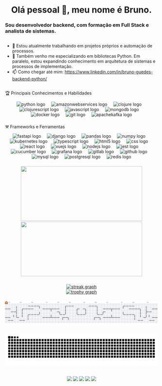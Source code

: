 ###

<h1 align="center">Olá pessoal 👋, meu nome é Bruno.</h1>

###

###  Sou desenvolvedor backend, com formação em Full Stack e analista de sistemas.

<!-- <div align="center">
  <img height="200" src="https://i.imgflip.com/65efzo.gif"  />
</div> -->

##
- 🔭 Estou atualmente trabalhando em projetos próprios e automação de processos.
- 🌱 Também venho me especializando em bibliotecas Python. Em paralelo, estou expandindo conhecimento em arquitetura de sistemas e processos de implementação.
- 📫 Como chegar até mim: https://www.linkedin.com/in/bruno-guedes-backend-python/
##

###

🏆 Principais Conhecimentos e Habilidades

<div align="center">
  <img src="https://skillicons.dev/icons?i=py" height="60" alt="python logo"  />
  <img width="12" />
  <img src="https://skillicons.dev/icons?i=aws" height="60" alt="amazonwebservices logo"  />
  <img width="12" />
  <img src="https://cdn.jsdelivr.net/gh/devicons/devicon/icons/clojure/clojure-original.svg" height="60" alt="clojure logo"  />
  <img width="12" />
  <img src="https://cdn.jsdelivr.net/gh/devicons/devicon/icons/clojurescript/clojurescript-original.svg" height="60" alt="clojurescript logo"  />
  <img width="12" />
  <img src="https://cdn.jsdelivr.net/gh/devicons/devicon/icons/javascript/javascript-original.svg" height="60" alt="javascript logo"  />
  <img width="12" />
  <img src="https://cdn.jsdelivr.net/gh/devicons/devicon/icons/mongodb/mongodb-original.svg" height="60" alt="mongodb logo"  />
  <img width="12" />
  <img src="https://cdn.jsdelivr.net/gh/devicons/devicon/icons/docker/docker-original.svg" height="60" alt="docker logo"  />
  <img width="12" />
  <img src="https://cdn.jsdelivr.net/gh/devicons/devicon/icons/git/git-original.svg" height="60" alt="git logo"  />
  <img width="12" />
  <img src="https://cdn.jsdelivr.net/gh/devicons/devicon/icons/apachekafka/apachekafka-original.svg" height="60" alt="apachekafka logo"  />
</div>

###

###

⚒ Frameworks e Ferramentas

<div align="center">
  <img src="https://cdn.jsdelivr.net/gh/devicons/devicon/icons/fastapi/fastapi-original.svg" height="40" alt="fastapi logo"  />
  <img width="12" />
  <img src="https://cdn.jsdelivr.net/gh/devicons/devicon/icons/django/django-plain.svg" height="40" alt="django logo"  />
  <img width="12" />
  <img src="https://cdn.jsdelivr.net/gh/devicons/devicon/icons/pandas/pandas-original.svg" height="40" alt="pandas logo"  />
  <img width="12" />
  <img src="https://cdn.jsdelivr.net/gh/devicons/devicon/icons/numpy/numpy-original.svg" height="40" alt="numpy logo"  />
  <img width="12" />
  <img src="https://cdn.jsdelivr.net/gh/devicons/devicon/icons/kubernetes/kubernetes-plain.svg" height="40" alt="kubernetes logo"  />
  <img width="12" />
  <img src="https://cdn.jsdelivr.net/gh/devicons/devicon/icons/typescript/typescript-original.svg" height="40" alt="typescript logo"  />
  <img width="12" />
  <img src="https://cdn.jsdelivr.net/gh/devicons/devicon/icons/html5/html5-original.svg" height="40" alt="html5 logo"  />
  <img width="12" />
  <img src="https://cdn.jsdelivr.net/gh/devicons/devicon/icons/css3/css3-original.svg" height="40" alt="css logo"  />
  <img width="12" />
  <img src="https://cdn.jsdelivr.net/gh/devicons/devicon/icons/react/react-original.svg" height="40" alt="react logo"  />
  <img width="12" />
  <img src="https://cdn.jsdelivr.net/gh/devicons/devicon/icons/vuejs/vuejs-original.svg" height="40" alt="vuejs logo"  />
  <img width="12" />
  <img src="https://cdn.jsdelivr.net/gh/devicons/devicon/icons/nodejs/nodejs-original.svg" height="40" alt="nodejs logo"  />
  <img width="12" />
  <img src="https://cdn.jsdelivr.net/gh/devicons/devicon/icons/jest/jest-plain.svg" height="40" alt="jest logo"  />
  <img width="12" />
  <img src="https://cdn.jsdelivr.net/gh/devicons/devicon/icons/cucumber/cucumber-plain.svg" height="40" alt="cucumber logo"  />
  <img width="12" />
  <img src="https://cdn.jsdelivr.net/gh/devicons/devicon/icons/grafana/grafana-original.svg" height="40" alt="grafana logo"  />
  <img width="12" />
  <img src="https://cdn.jsdelivr.net/gh/devicons/devicon/icons/gitlab/gitlab-original.svg" height="40" alt="gitlab logo"  />
  <img width="12" />
  <img src="https://cdn.jsdelivr.net/gh/devicons/devicon/icons/github/github-original.svg" height="40" alt="github logo"  />
  <img width="12" />
  <img src="https://cdn.jsdelivr.net/gh/devicons/devicon/icons/mysql/mysql-original.svg" height="40" alt="mysql logo"  />
  <img width="12" />
  <img src="https://cdn.jsdelivr.net/gh/devicons/devicon/icons/postgresql/postgresql-original.svg" height="40" alt="postgresql logo"  />
  <img width="12" />
  <img src="https://cdn.jsdelivr.net/gh/devicons/devicon/icons/redis/redis-original.svg" height="40" alt="redis logo"  />
</div>

###

<div align="center">
  <a href="https://github.com/Brunobgr08">
  <img height="180em" width="400em" src="https://github-readme-stats.vercel.app/api?username=Brunobgr08&show_icons=true&theme=tokyonight&include_all_commits=true&count_private=true"/>
  <img height="180em" width="400em" src="https://github-readme-stats.vercel.app/api/top-langs/?username=Brunobgr08&layout=compact&langs_count=7&theme=tokyonight"/>
</div>


###

<div align="center">
  <img src="https://streak-stats.demolab.com?user=Brunobgr08&locale=en&mode=daily&theme=dracula&hide_border=false&border_radius=5&order=3" height="150" alt="streak graph"  />
  <br>
  <img src="https://github-profile-trophy.vercel.app?username=Brunobgr08&theme=dracula&column=-1&row=1&margin-w=8&margin-h=8&no-bg=false&no-frame=false&order=4" height="150" alt="trophy graph"  />
</div>

###

<picture>
  <source media="(prefers-color-scheme: dark)" srcset="https://raw.githubusercontent.com/Brunobgr08/Brunobgr08/output/pacman-contribution-graph-dark.svg">
  <source media="(prefers-color-scheme: light)" srcset="https://raw.githubusercontent.com/Brunobgr08/Brunobgr08/output/pacman-contribution-graph.svg">
  <img alt="pacman contribution graph" src="https://raw.githubusercontent.com/Brunobgr08/Brunobgr08/output/pacman-contribution-graph.svg">
</picture>


###

<img src="https://raw.githubusercontent.com/Brunobgr08/Brunobgr08/output/snake.svg" alt="Snake animation" />

###

##

<div align="center">
  <a href="https://www.linkedin.com/in/bruno-guedes-backend-python/" target="_blank"><img src="https://img.shields.io/badge/-LinkedIn-%230077B5?style=for-the-badge&logo=linkedin&logoColor=white" target="_blank"></a>
  <a href="mailto:brunobgr0810@gmail.com"><img src="https://img.shields.io/badge/-Gmail-%23333?style=for-the-badge&logo=gmail&logoColor=white" target="_blank"></a>
  <a href="https://wa.me/+5538999979217?text=Ol%C3%A1,%20diga%20seu%20nome,%20cidade%20e%20assunto!" target="_blank"><img src="https://img.shields.io/badge/WhatsApp-25D366?style=for-the-badge&logo=whatsapp&logoColor=white" target="_blank"></a> 
  <a href="https://t.me/Bruno_bgr" target="_blank"><img src="https://img.shields.io/badge/Telegram-2CA5E0?style=for-the-badge&logo=telegram&logoColor=white" target="_blank"></a>
  <a href="https://www.instagram.com/bruno_guedesrodrigues" target="_blank"><img src="https://img.shields.io/badge/-Instagram-%23E4405F?style=for-the-badge&logo=instagram&logoColor=white" target="_blank"></a> 
</div>

##
